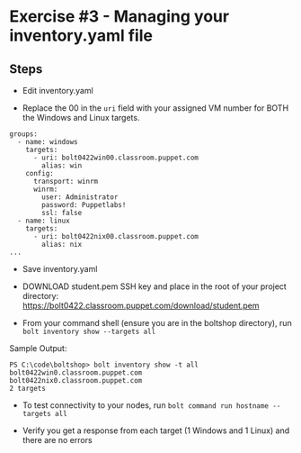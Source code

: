 # Exercise #3 - Managing your inventory.yaml file

## Steps

- Edit inventory.yaml

- Replace the 00 in the `uri` field with your assigned VM number for BOTH the Windows and Linux targets.

```
groups:
  - name: windows
    targets:
      - uri: bolt0422win00.classroom.puppet.com
        alias: win
    config:
      transport: winrm
      winrm:
        user: Administrator
        password: Puppetlabs!
        ssl: false
  - name: linux
    targets:
      - uri: bolt0422nix00.classroom.puppet.com
        alias: nix
...
```

- Save inventory.yaml

- DOWNLOAD student.pem SSH key and place in the root of your project directory: https://bolt0422.classroom.puppet.com/download/student.pem

- From your command shell (ensure you are in the boltshop directory), run `bolt inventory show --targets all`

Sample Output:

```
PS C:\code\boltshop> bolt inventory show -t all
bolt0422win0.classroom.puppet.com
bolt0422nix0.classroom.puppet.com
2 targets
```

- To test connectivity to your nodes, run `bolt command run hostname --targets all`

- Verify you get a response from each target (1 Windows and 1 Linux) and there are no errors
